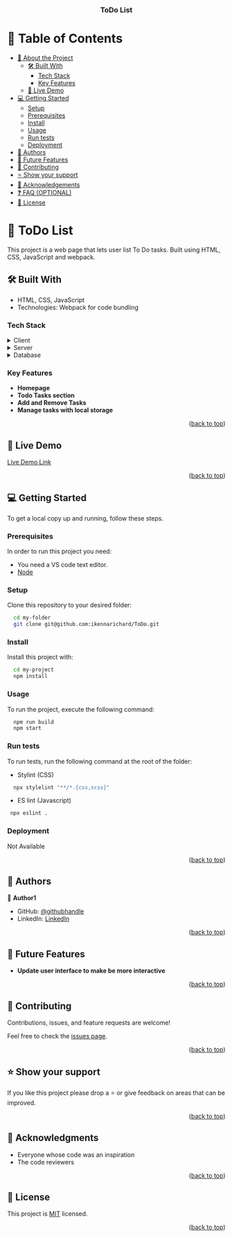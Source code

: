 <a name="readme-top"></a>

<div align="center">
  <br/>

  <h3><b>ToDo List</b></h3>

</div>

<!-- TABLE OF CONTENTS -->

# 📗 Table of Contents

- [📖 About the Project](#about-project)
  - [🛠 Built With](#built-with)
    - [Tech Stack](#tech-stack)
    - [Key Features](#key-features)
  - [🚀 Live Demo](#live-demo)
- [💻 Getting Started](#getting-started)
  - [Setup](#setup)
  - [Prerequisites](#prerequisites)
  - [Install](#install)
  - [Usage](#usage)
  - [Run tests](#run-tests)
  - [Deployment](#triangular_flag_on_post-deployment)
- [👥 Authors](#authors)
- [🔭 Future Features](#future-features)
- [🤝 Contributing](#contributing)
- [⭐️ Show your support](#support)
- [🙏 Acknowledgements](#acknowledgements)
- [❓ FAQ (OPTIONAL)](#faq)
- [📝 License](#license)

<!-- PROJECT DESCRIPTION -->

# 📖 ToDo List <a name="about-project"></a>

This project is a web page that lets user list To Do tasks. Built using HTML, CSS, JavaScript and webpack.

## 🛠 Built With <a name="built-with"></a>
- HTML, CSS, JavaScript
- Technologies: Webpack for code bundling

### Tech Stack <a name="tech-stack"></a>

<details>
  <summary>Client</summary>
  <ul>
    <li><a href="https://www.w3schools.com/html/">HTML</a></li>
    <li><a href="https://www.w3schools.com/css/">CSS</a></li>
    <li><a href="https://www.w3schools.com/js/">JavaScript</a></li>
  </ul>
</details>

<details>
  <summary>Server</summary>
  <ul>
    <li><a href="https://webpack.js.org/guides/development/#using-webpack-dev-server">Webpack dev server</a></li>
  </ul>
</details>

<details>
<summary>Database</summary>
  <ul>
    <li><a href="#/">Not applicable for this project</a></li>
  </ul>
</details>

<!-- Features -->

### Key Features <a name="key-features"></a>

- **Homepage**
- **Todo Tasks section**
- **Add and Remove Tasks**
- **Manage tasks with local storage**

<p align="right">(<a href="#readme-top">back to top</a>)</p>

<!-- LIVE DEMO -->

## 🚀 Live Demo <a name="live-demo"></a>

[Live Demo Link](https://todo-list-mv.netlify.app/)

<p align="right">(<a href="#readme-top">back to top</a>)</p>

<!-- GETTING STARTED -->

## 💻 Getting Started <a name="getting-started"></a>

To get a local copy up and running, follow these steps.

### Prerequisites

In order to run this project you need:

- You need a VS code text editor.
- [Node](https://nodejs.org/en/download)

### Setup

Clone this repository to your desired folder:


```sh
  cd my-folder
  git clone git@github.com:ikennarichard/ToDo.git
```

### Install

Install this project with:


```sh
  cd my-project
  npm install
```

### Usage

To run the project, execute the following command:

```sh
  npm run build
  npm start
```

### Run tests

To run tests, run the following command at the root of the folder:

- Stylint (CSS)

```sh
  npx stylelint "**/*.{css,scss}"
```

- ES lint (Javascript)
```sh
 npx eslint .
```

### Deployment

Not Available

<p align="right">(<a href="#readme-top">back to top</a>)</p>

<!-- AUTHORS -->

## 👥 Authors <a name="authors"></a>

👤 **Author1**

- GitHub: [@githubhandle](https://github.com/ikennarichard)
- LinkedIn: [LinkedIn](https://linkedin.com/in/ikenna-oguejiofor-38076a237)


<p align="right">(<a href="#readme-top">back to top</a>)</p>

<!-- FUTURE FEATURES -->

## 🔭 Future Features <a name="future-features"></a>

- **Update user interface to make be more interactive**

<p align="right">(<a href="#readme-top">back to top</a>)</p>

<!-- CONTRIBUTING -->

## 🤝 Contributing <a name="contributing"></a>

Contributions, issues, and feature requests are welcome!

Feel free to check the [issues page](https://github.com/ikennarichard/ToDo/issues).

<p align="right">(<a href="#readme-top">back to top</a>)</p>

<!-- SUPPORT -->

## ⭐️ Show your support <a name="support"></a>

If you like this project please drop a ⭐️ or give feedback on areas that can be improved. 

<p align="right">(<a href="#readme-top">back to top</a>)</p>

<!-- ACKNOWLEDGEMENTS -->

## 🙏 Acknowledgments <a name="acknowledgements"></a>
- Everyone whose code was an inspiration
- The code reviewers

<p align="right">(<a href="#readme-top">back to top</a>)</p>

<!-- LICENSE -->

## 📝 License <a name="license"></a>

This project is [MIT](https://github.com/ikennarichard/ToDo/blob/main/LICENSE) licensed.

<p align="right">(<a href="#readme-top">back to top</a>)</p>

